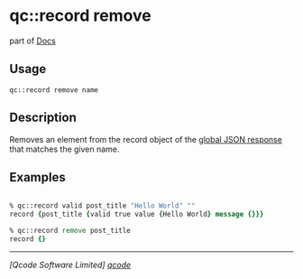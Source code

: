 qc::record remove
===========

part of [Docs](../index.md)

Usage
-----
`qc::record remove name`

Description
-----------
Removes an element from the record object of the [global JSON response] that matches the given name.

Examples
--------
```tcl

% qc::record valid post_title "Hello World" ""
record {post_title {valid true value {Hello World} message {}}}

% qc::record remove post_title
record {}

```

----------------------------------
*[Qcode Software Limited] [qcode]*

[qcode]: http://www.qcode.co.uk "Qcode Software"
[global JSON response]: ../global-json-response.md